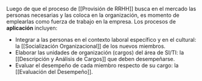 Luego de que el proceso de [[Provisión de RRHH]] busca en el mercado las personas necesarias y las coloca en la organización, es momento de emplearlas como fuerza de trabajo en la empresa. Los procesos de **aplicación** incluyen:
- Integrar a las personas en el contexto laboral específico y en el cultural: la [[Socialización Organizacional]] de los nuevos miembros.
- Elaborar las unidades de organización (cargos) del área de SI/TI: la [[Descripción y Análisis de Cargos]] que deben desempeñarse.
- Evaluar el desempeño de cada miembro respecto de su cargo: la [[Evaluación del Desempeño]].

